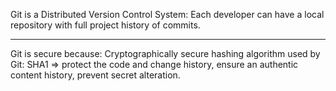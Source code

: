Git is a Distributed Version Control System: Each developer can have a local repository with full project history of commits.

---

Git is secure because: Cryptographically secure hashing algorithm used by Git: SHA1 => protect the code and change history, ensure an authentic content history, prevent secret alteration.

